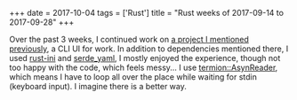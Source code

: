 +++
date = 2017-10-04
tags = ['Rust']
title = "Rust weeks of 2017-09-14 to 2017-09-28"
+++

Over the past 3 weeks, I continued work on [a project I mentioned
previously], a CLI UI for work. In addition to dependencies mentioned
there, I used [rust-ini] and [serde\_yaml], I mostly enjoyed the
experience, though not too happy with the code, which feels messy\... I
use [termion::AsynReader], which means I have to loop all over the place
while waiting for stdin (keyboard input). I imagine there is a better
way.

  [a project I mentioned previously]: http://tshepang.net/rust-week-of-2017-09-07
  [rust-ini]: https://github.com/zonyitoo/rust-ini
  [serde\_yaml]: https://github.com/dtolnay/serde-yaml
  [termion::AsynReader]: https://docs.rs/termion/1.5.1/termion/struct.AsyncReader.html
